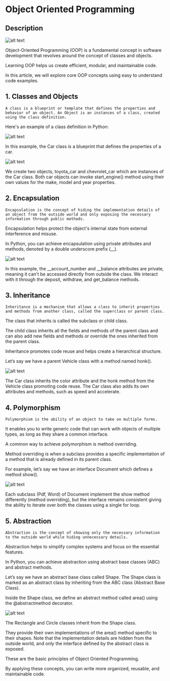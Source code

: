 # Object Oriented Programming
## Description 
![alt text](readme-images/image.png)

Object-Oriented Programming (OOP) is a fundamental concept in software development that revolves around the concept of classes and objects.

Learning OOP helps us create efficient, modular, and maintainable code.

In this article, we will explore core OOP concepts using easy to understand code examples.

## 1. Classes and Objects
```
A class is a blueprint or template that defines the properties and behavior of an object. An Object is an instances of a class, created using the class definition.
```
Here's an example of a class definition in Python:

![alt text](readme-images/image-1.png)

In this example, the Car class is a blueprint that defines the properties of a car.

![alt text](readme-images/image2.png)

We create two objects, toyota_car and chevrolet_car which are instances of the Car class. Both car objects can invoke start_engine() method using their own values for the make, model and year properties.


## 2. Encapsulation
```
Encapsulation is the concept of hiding the implementation details of an object from the outside world and only exposing the necessary information through public methods.
```
Encapsulation helps protect the object's internal state from external interference and misuse.

In Python, you can achieve encapsulation using private attributes and methods, denoted by a double underscore prefix (__).

![alt text](readme-images/image3.png)

In this example, the __account_number and __balance attributes are private, meaning it can't be accessed directly from outside the class. We interact with it through the deposit, withdraw, and get_balance methods.

## 3. Inheritance
```
Inheritance is a mechanism that allows a class to inherit properties and methods from another class, called the superclass or parent class.
```
The class that inherits is called the subclass or child class.

The child class inherits all the fields and methods of the parent class and can also add new fields and methods or override the ones inherited from the parent class.

Inheritance promotes code reuse and helps create a hierarchical structure.

Let’s say we have a parent Vehicle class with a method named honk().

![alt text](readme-images/image4.png)

The Car class inherits the color attribute and the honk method from the Vehicle class promoting code reuse. The Car class also adds its own attributes and methods, such as speed and accelerate.

## 4. Polymorphism
```
Polymorphism is the ability of an object to take on multiple forms.
```
It enables you to write generic code that can work with objects of multiple types, as long as they share a common interface.

A common way to achieve polymorphism is method overriding.

Method overriding is when a subclass provides a specific implementation of a method that is already defined in its parent class.

For example, let’s say we have an interface Document which defines a method show().

![alt text](readme-images/image5.png)

Each subclass (Pdf, Word) of Document implement the show method differently (method overriding), but the interface remains consistent giving the ability to iterate over both the classes using a single for loop.

## 5. Abstraction
```
Abstraction is the concept of showing only the necessary information to the outside world while hiding unnecessary details.
```
Abstraction helps to simplify complex systems and focus on the essential features.

In Python, you can achieve abstraction using abstract base classes (ABC) and abstract methods.

Let’s say we have an abstract base class called Shape. The Shape class is marked as an abstract class by inheriting from the ABC class (Abstract Base Class).

Inside the Shape class, we define an abstract method called area() using the @abstractmethod decorator.

![alt text](readme-images/image6.png)

The Rectangle and Circle classes inherit from the Shape class.

They provide their own implementations of the area() method specific to their shapes. Note that the implementation details are hidden from the outside world, and only the interface defined by the abstract class is exposed.

These are the basic principles of Object Oriented Programming.

By applying these concepts, you can write more organized, reusable, and maintainable code.